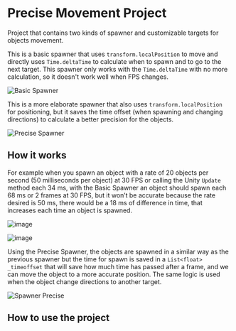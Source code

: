 # Precise Movement Project
Project that contains two kinds of spawner and customizable targets for objects movement.

This is a basic spawner that uses `transform.localPosition` to move and directly uses  `Time.deltaTime` to calculate when to spawn and to go to the next target.
This spawner only works with the `Time.deltaTime` with no more calculation, so it doesn't work well when FPS changes.

![Basic Spawner](https://media.giphy.com/media/NKFaRvc8WiQFfdXqZn/giphy.gif)

This is a more elaborate spawner that also uses `transform.localPosition` for positioning, but it saves the time offset (when spawning and changing directions) to calculate a better precision for the objects.

![Precise Spawner](https://media.giphy.com/media/NkzKYnqixUcdGanLpz/giphy.gif)

## How it works

For example when you spawn an object with a rate of 20 objects per second (50 milliseconds per object) at 30 FPS or calling the Unity `Update` method each 34 ms, with the Basic Spawner an object should spawn each 68 ms or 2 frames at 30 FPS, but it won’t be accurate because the rate desired is 50 ms, there would be a 18 ms of difference in time, that increases each time an object is spawned.

![image](https://user-images.githubusercontent.com/5108925/187817225-8e28c27c-bf0a-4964-b7b5-7795b7a99078.png)

![image](https://user-images.githubusercontent.com/5108925/187817702-ecdaf973-40dd-47ab-8be0-3d464ebd010a.png)

Using the Precise Spawner, the objects are spawned in a similar way as the previous spawner but the time for spawn is saved in a `List<float> _timeoffset` that will save how much time has passed after a frame, and we can move the object to a more accurate position. The same logic is used when the object change directions to another target.

![Spawner Precise](https://user-images.githubusercontent.com/5108925/187822397-436960f1-3829-4120-ad97-9832f48f09fe.png)

## How to use the project
